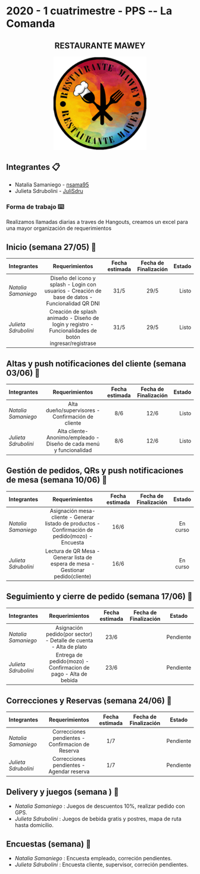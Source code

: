 <h1>2020 - 1 cuatrimestre - PPS -- La Comanda</h1>

<h2 align="center">RESTAURANTE MAWEY</h2>


<p align="center">
  <img src="https://github.com/nsama95/2020_TP_PPS_Comanda_1_cuatri/blob/master/lacomanda/resources/android/icon/drawable-xxxhdpi-icon.png" width="250" height="250"> </p>


## Integrantes 📋

* Natalia Samaniego - [nsama95](https://github.com/nsama95)
* Julieta Sdrubolini  - [JuliSdru](https://github.com/JuliSdru)




### Forma de trabajo ⌨️

Realizamos llamadas diarias a traves de Hangouts, creamos un excel para una mayor organización de requerimientos


## Inicio (semana 27/05) 📌

| Integrantes | Requerimientos | Fecha estimada |Fecha de Finalización|Estado |
| :---         |     :---:      |          :---: | :---: |---: |
|*Natalia Samaniego*| Diseño del icono y splash - Login con usuarios - Creación de base de datos - Funcionalidad QR DNI|31/5|29/5 | Listo|
|*Julieta Sdrubolini*| Creación de splash animado - Diseño de login y registro - Funcionalidades de botón ingresar/registrase|31/5|29/5|Listo|

## Altas y push notificaciones del cliente (semana 03/06) 📌

| Integrantes | Requerimientos  |Fecha estimada |Fecha de Finalización |Estado|
| :---         |     :---:      |          :---: | :---: |---: |
|*Natalia Samaniego*| Alta dueño/supervisores - Confirmación de cliente |8/6 |12/6 |Listo|
|*Julieta Sdrubolini*| Alta cliente-Anonimo/empleado - Diseño de cada menú y funcionalidad |8/6 |12/6|Listo|

## Gestión de pedidos, QRs y push notificaciones de mesa (semana 10/06) 📌

| Integrantes | Requerimientos | Fecha estimada |Fecha de Finalización |Estado |
| :---         |     :---:      |          :---: | :---: |:---: |
|*Natalia Samaniego*| Asignación mesa-cliente - Generar listado de productos - Confirmación de pedido(mozo) -Encuesta|16/6|  |En curso |
|*Julieta Sdrubolini*|Lectura de QR Mesa - Generar lista de espera de mesa - Gestionar pedido(cliente)|16/6| |En curso|
## Seguimiento y cierre de pedido (semana 17/06) 📌

| Integrantes | Requerimientos | Fecha estimada |Fecha de Finalización |Estado |
| :---         |     :---:      |          :---: | :---: |:---: |
|*Natalia Samaniego*| Asignación pedido(por sector) - Detalle de cuenta - Alta de plato |23/6|  |Pendiente |
|*Julieta Sdrubolini*|Entrega de pedido(mozo) -Confirmacion de pago - Alta de bebida|23/6| |Pendiente|

## Correcciones y Reservas (semana 24/06) 📌

| Integrantes | Requerimientos | Fecha estimada |Fecha de Finalización |Estado |
| :---         |     :---:      |          :---: | :---: |:---: |
|*Natalia Samaniego*| Correcciones pendientes - Confirmacion de Reserva |1/7|  |Pendiente |
|*Julieta Sdrubolini*|Correcciones pendientes - Agendar reserva|1/7||Pendiente|


## Delivery y juegos (semana ) 📌
* *Natalia Samaniego* : Juegos de descuentos 10%, realizar pedido con GPS.
* *Julieta Sdrubolini* : Juegos de bebida gratis y postres, mapa de ruta hasta domicilio. 

## Encuestas (semana) 📌
* *Natalia Samaniego* : Encuesta empleado, correción pendientes.
* *Julieta Sdrubolini* : Encuesta cliente, supervisor, correción pendientes.
